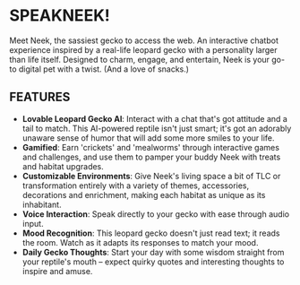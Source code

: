 # SPEAKNEEK!

Meet Neek, the sassiest gecko to access the web. An interactive chatbot experience
inspired by a real-life leopard gecko with a personality larger than life itself.
Designed to charm, engage, and entertain, Neek is your go-to digital pet with a twist. (And a love of snacks.)

## FEATURES

- **Lovable Leopard Gecko AI**: Interact with a chat that's got attitude and a tail to match. This AI-powered reptile isn't just smart; it's got an adorably unaware sense of humor that will add some more smiles to your life. 
- **Gamified**: Earn 'crickets' and 'mealworms' through interactive games and challenges, and use them to pamper your buddy Neek with treats and habitat upgrades.
- **Customizable Environments**: Give Neek's living space a bit of TLC or transformation entirely with a variety of themes, accessories, decorations and enrichment, making each habitat as unique as its inhabitant.
- **Voice Interaction**: Speak directly to your gecko with ease through audio input.
- **Mood Recognition**: This leopard gecko doesn't just read text; it reads the room. Watch as it adapts its responses to match your mood.
- **Daily Gecko Thoughts**: Start your day with some wisdom straight from your reptile's mouth – expect quirky quotes and interesting thoughts to inspire and amuse.
